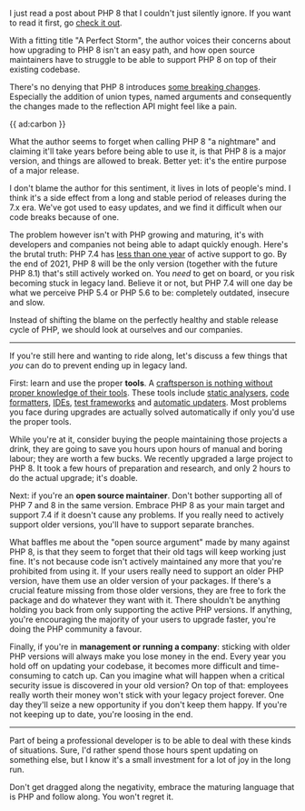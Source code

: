 I just read a post about PHP 8 that I couldn't just silently ignore. If you want to read it first, go [check it out](*https://24daysindecember.net/2020/12/21/a-perfect-storm/).

With a fitting title "A Perfect Storm", the author voices their concerns about how upgrading to PHP 8 isn't an easy path, and how open source maintainers have to struggle to be able to support PHP 8 on top of their existing codebase.

There's no denying that PHP 8 introduces [some breaking changes](/blog/new-in-php-8). Especially the addition of union types, named arguments and consequently the changes made to the reflection API might feel like a pain.

{{ ad:carbon }}

What the author seems to forget when calling PHP 8 "a nightmare" and claiming it'll take years before being able to use it, is that PHP 8 is a major version, and things are allowed to break. Better yet: it's the entire purpose of a major release.

I don't blame the author for this sentiment, it lives in lots of people's mind. I think it's a side effect from a long and stable period of releases during the 7.x era. We've got used to easy updates, and we find it difficult when our code breaks because of one.

The problem however isn't with PHP growing and maturing, it's with developers and companies not being able to adapt quickly enough. Here's the brutal truth: PHP 7.4 has [less than one year](*https://www.php.net/supported-versions.php) of active support to go. By the end of 2021, PHP 8 will be the only version (together with the future PHP 8.1) that's still actively worked on. You _need_ to get on board, or you risk becoming stuck in legacy land. Believe it or not, but PHP 7.4 will one day be what we perceive PHP 5.4 or PHP 5.6 to be: completely outdated, insecure and slow.

Instead of shifting the blame on the perfectly healthy and stable release cycle of PHP, we should look at ourselves and our companies. 

---

If you're still here and wanting to ride along, let's discuss a few things that _you_ can do to prevent ending up in legacy land.

First: learn and use the proper **tools**. A [craftsperson is nothing without proper knowledge of their tools](/blog/craftsmen-know-their-tools). These tools include [static analysers](*https://psalm.dev/), [code formatters](*https://github.com/FriendsOfPHP/PHP-CS-Fixer), [IDEs](*https://www.jetbrains.com/phpstorm/), [test frameworks](*https://phpunit.de/) and [automatic updaters](*https://github.com/rectorphp/rector). Most problems you face during upgrades are actually solved automatically if only you'd use the proper tools. 

While you're at it, consider buying the people maintaining those projects a drink, they are going to save you hours upon hours of manual and boring labour; they are worth a few bucks. We recently upgraded a large project to PHP 8. It took a few hours of preparation and research, and only 2 hours to do the actual upgrade; it's doable. 

Next: if you're an **open source maintainer**. Don't bother supporting all of PHP 7 and 8 in the same version. Embrace PHP 8 as your main target and support 7.4 if it doesn't cause any problems. If you really need to actively support older versions, you'll have to support separate branches. 

What baffles me about the "open source argument" made by many against PHP 8, is that they seem to forget that their old tags will keep working just fine. It's not because code isn't actively maintained any more that you're prohibited from using it. If your users really need to support an older PHP version, have them use an older version of your packages. If there's a crucial feature missing from those older versions, they are free to fork the package and do whatever they want with it. There shouldn't be anything holding you back from only supporting the active PHP versions. If anything, you're encouraging the majority of your users to upgrade faster, you're doing the PHP community a favour. 

Finally, if you're in **management or running a company**: sticking with older PHP versions will always make you lose money in the end. Every year you hold off on updating your codebase, it becomes more difficult and time-consuming to catch up. Can you imagine what will happen when a critical security issue is discovered in your old version? On top of that: employees really worth their money won't stick with your legacy project forever. One day they'll seize a new opportunity if you don't keep them happy. If you're not keeping up to date, you're loosing in the end.

---

Part of being a professional developer is to be able to deal with these kinds of situations. Sure, I'd rather spend those hours spent updating on something else, but I know it's a small investment for a lot of joy in the long run.

Don't get dragged along the negativity, embrace the maturing language that is PHP and follow along. You won't regret it. 
